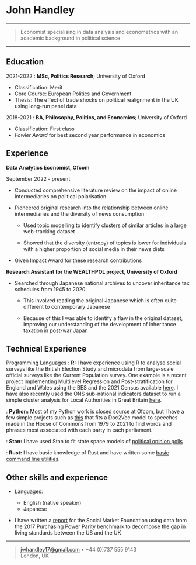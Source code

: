 John Handley
============

----

>  Economist specialising in data analysis and econometrics
>  with an academic background in political science

----

Education
---------

2021-2022
:   **MSc, Politics Research**; University of Oxford

  - Classification: Merit
  - Core Course: European Politics and Government
  - Thesis: The effect of trade shocks on political realignment in the UK using long-run panel data

2018-2021
:   **BA, Philosophy, Politics, and Economics**; University of Oxford

  - Classification: First class
  - *Fowler Award* for best second year performance in economics

Experience
----------

**Data Analytics Economist, Ofcom**

September 2022 - present

- Conducted comprehensive literature review on the impact of online intermediaries on political polarisation

- Pioneered original research into the relationship between online intermediaries and the diversity of news consumption
  * Used topic modelling to identify clusters of similar articles in a large web-tracking dataset
  
  * Showed that the diversity (entropy) of topics is lower for individuals with a higher proportion of social media in their news diets

- Given Impact Award for these research contributions


**Research Assistant for the WEALTHPOL project, University of Oxford**

- Searched through Japanese national archives to uncover inheritance tax schedules from 1945 to 2020
  * This involved reading the original Japanese which is often quite different to contemporary Japanese
  
  * Because of this I was able to identify a flaw in the original dataset, improving our understanding of the development of inheritance taxation in post-war Japan

Technical Experience
--------------------

Programming Languages
:   **R:** I have experience using R to analyse social surveys like the British Election Study and
    microdata from large-scale official surveys like the Current Population survey. One example
    is a recent project implementing Multilevel Regression and Post-stratification for England
    and Wales using the BES and the 2021 Census available [here][ref1]. I have also recently 
    used the ONS sub-national indicators dataset to run a simple cluster analysis for Local Authorities
    in Great Britain [here][ref2].

:   **Python:** Most of my Python work is closed source at Ofcom, but I have a few simple
    projects such as [this][ref3] that fits a Doc2Vec model to speeches made in the
    House of Commons from 1979 to 2021 to find words and phrases most associated with
    each party in each parliament.

:   **Stan:** I have used Stan to fit state space models of [political opinion polls](https://johnhandley.substack.com/p/building-a-bayesian-poll-of-polls)

:   **Rust:** I have basic knowledge of Rust and have written some [basic command line utilities](ref4).

[ref1]: https://github.com/jwhandley/England-Wales-MRP
[ref2]: https://github.com/jwhandley/gb-lad-cluster-analysis
[ref3]: https://github.com/jwhandley/UK-HoC-Speech-Scaling
[ref4]: https://github.com/jwhandley/semantic-search-cli

Other skills and experience
----------------------------------------

* Languages:

     * English (native speaker)
     * Japanese

* I have written a [report](https://www.smf.co.uk/publications/uk-vs-us-living-standards/) for the Social Market Foundation using data from the 2017 Purchasing Power Parity benchmark to decompose the gap in living standards between the US and the UK

----

> <jwhandley17@gmail.com> • +44 (0)737 555 9143\
> London, UK
